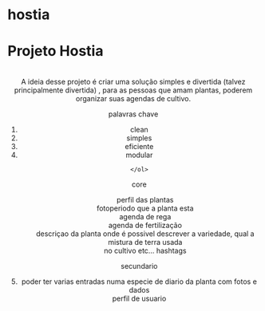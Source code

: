 # hostia
<p><h1> Projeto Hostia </h1>
<br>
<center>
    A ideia desse projeto é criar uma solução simples e divertida (talvez principalmente divertida)
    , para as pessoas que amam plantas, poderem organizar suas agendas de cultivo.
   
  <p> palavras chave
  <br>
   <ol>
   <li> clean</li>
   <li> simples</li>
    <li>eficiente</li>
   <li> modular</li>
        
    </ol>
    
   <p>core
    <br>
    <ol>
        perfil das plantas<br>
        fotoperiodo que a planta esta<br>
        agenda de rega<br>
        agenda de fertilização<br>
        descriçao da planta onde é possivel descrever a variedade, qual a mistura de terra usada <br>
        no cultivo etc... hashtags <br>
    </ol>

   <p> secundario
    <br>
    <li>
        poder ter varias entradas numa especie de diario da planta com fotos e dados<br>
        perfil de usuario<br>
    </li>

</center>
